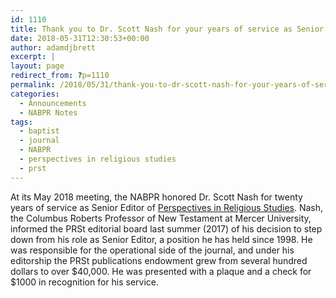 ```yaml
---
id: 1110
title: Thank you to Dr. Scott Nash for your years of service as Senior Editor.
date: 2018-05-31T12:30:53+00:00
author: adamdjbrett
excerpt: |
layout: page
redirect_from: ?p=1110
permalink: /2018/05/31/thank-you-to-dr-scott-nash-for-your-years-of-service-as-senior-editor/
categories:
  - Announcements
  - NABPR Notes
tags:
  - baptist
  - journal
  - NABPR
  - perspectives in religious studies
  - prst
---
```

At its May 2018 meeting, the NABPR honored Dr. Scott Nash for twenty years of service as Senior Editor of [Perspectives in Religious Studies](https://nabpr.org/publications/). Nash, the Columbus Roberts Professor of New Testament at Mercer University, informed the PRSt editorial board last summer (2017) of his decision to step down from his role as Senior Editor, a position he has held since 1998. He was responsible for the operational side of the journal, and under his editorship the PRSt publications endowment grew from several hundred dollars to over $40,000. He was presented with a plaque and a check for $1000 in recognition for his service.

&nbsp;

